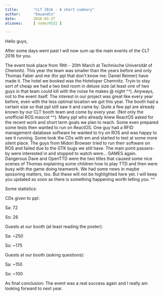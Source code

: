```yaml
---
title:       "CLT 2016 - A short summary"
author:      "EmuandCo"
date:        2016-03-27
aliases:     [ node/6532 ]

---
```


<p>Hello guys,</p>

<p>After some days went past I will now sum up the main events of the CLT 2016 for you.</p>
<p>The event took place from 19th - 20th March at Technische Universität of Chemnitz. This year the team was smaller than the years before and only Thomas Faber and me (for ppl that don't know me: Daniel Reimer) have made it. The hotel we booked was the Hoteloper Chemnitz. Tryin to stay sort of cheap we had a two bed room in deluxe size (at least one of two guys in that team could kill with the noise he makes @ night ^^). Anyways, not to the event itself. The interest in our project was great like every year before, even with the less optimal location we got this year. The booth had a certain size so that ppl still saw it and came by. Quite a few ppl are already known by our CLT booth team and come by every year. (Not only the unofficial ROS mascot ^^). Many ppl who already knew ReactOS asked for the recent work and short term goals we plan to reach. Some even prepared some tests then wanted to run on ReactOS. One guy had a RFID management database software he wanted to try on ROS and was happy to see it running. Some took the CDs with em and started to test at some more silent place. The guys from Midori Browser tried to run their software on ROS and failed due to the GTK bugs we still have. The main point passers-by were interested in and stopped to watch were... GAMES again. Dangerous Dave and OpenTTD were the two titles that caused some nice scenes of Thomas explaining some children how to play TTD and then were busy with the game doing teamwork. We had some news in maybe sposoring matters, too. But these will not be highlighted here yet. I will keep you updated as soon as there is something happening worth telling you. ^^</p>

<p>Some statistics:</p>

<p>CDs given to ppl:</p>
<p>Sa: 72</p>
<p>So: 26</p>

<p>Guests at our booth (at least reading the poster):</p>
<p>Sa: ~250</p>
<p>So: ~175</p>

<p>Guests at our booth (asking questions):</p>
<p>Sa: ~150</p>
<p>So: ~100</p>

<p>As final conclusion: The event was a real success again and I really am looking forward to next year.</p>
